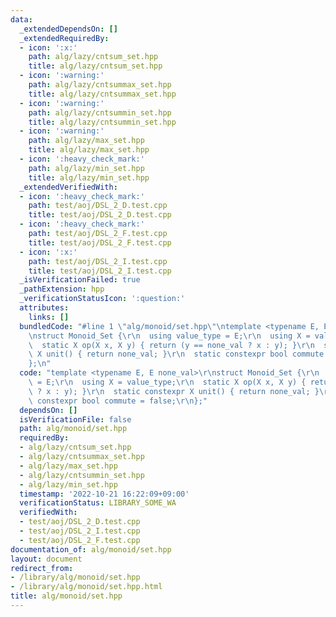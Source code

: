 ```yaml
---
data:
  _extendedDependsOn: []
  _extendedRequiredBy:
  - icon: ':x:'
    path: alg/lazy/cntsum_set.hpp
    title: alg/lazy/cntsum_set.hpp
  - icon: ':warning:'
    path: alg/lazy/cntsummax_set.hpp
    title: alg/lazy/cntsummax_set.hpp
  - icon: ':warning:'
    path: alg/lazy/cntsummin_set.hpp
    title: alg/lazy/cntsummin_set.hpp
  - icon: ':warning:'
    path: alg/lazy/max_set.hpp
    title: alg/lazy/max_set.hpp
  - icon: ':heavy_check_mark:'
    path: alg/lazy/min_set.hpp
    title: alg/lazy/min_set.hpp
  _extendedVerifiedWith:
  - icon: ':heavy_check_mark:'
    path: test/aoj/DSL_2_D.test.cpp
    title: test/aoj/DSL_2_D.test.cpp
  - icon: ':heavy_check_mark:'
    path: test/aoj/DSL_2_F.test.cpp
    title: test/aoj/DSL_2_F.test.cpp
  - icon: ':x:'
    path: test/aoj/DSL_2_I.test.cpp
    title: test/aoj/DSL_2_I.test.cpp
  _isVerificationFailed: true
  _pathExtension: hpp
  _verificationStatusIcon: ':question:'
  attributes:
    links: []
  bundledCode: "#line 1 \"alg/monoid/set.hpp\"\ntemplate <typename E, E none_val>\r\
    \nstruct Monoid_Set {\r\n  using value_type = E;\r\n  using X = value_type;\r\n\
    \  static X op(X x, X y) { return (y == none_val ? x : y); }\r\n  static constexpr\
    \ X unit() { return none_val; }\r\n  static constexpr bool commute = false;\r\n\
    };\n"
  code: "template <typename E, E none_val>\r\nstruct Monoid_Set {\r\n  using value_type\
    \ = E;\r\n  using X = value_type;\r\n  static X op(X x, X y) { return (y == none_val\
    \ ? x : y); }\r\n  static constexpr X unit() { return none_val; }\r\n  static\
    \ constexpr bool commute = false;\r\n};"
  dependsOn: []
  isVerificationFile: false
  path: alg/monoid/set.hpp
  requiredBy:
  - alg/lazy/cntsum_set.hpp
  - alg/lazy/cntsummax_set.hpp
  - alg/lazy/max_set.hpp
  - alg/lazy/cntsummin_set.hpp
  - alg/lazy/min_set.hpp
  timestamp: '2022-10-21 16:22:09+09:00'
  verificationStatus: LIBRARY_SOME_WA
  verifiedWith:
  - test/aoj/DSL_2_D.test.cpp
  - test/aoj/DSL_2_I.test.cpp
  - test/aoj/DSL_2_F.test.cpp
documentation_of: alg/monoid/set.hpp
layout: document
redirect_from:
- /library/alg/monoid/set.hpp
- /library/alg/monoid/set.hpp.html
title: alg/monoid/set.hpp
---
```


